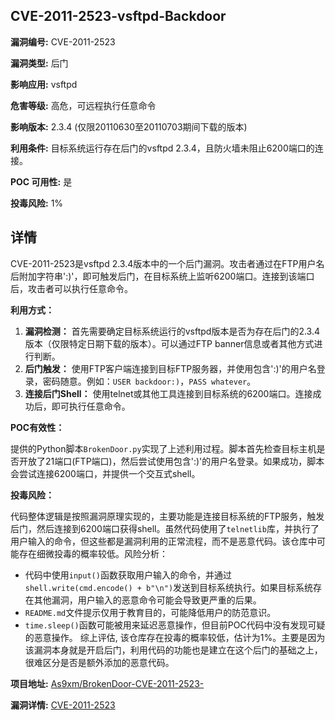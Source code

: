 ## CVE-2011-2523-vsftpd-Backdoor

**漏洞编号:** CVE-2011-2523

**漏洞类型:** 后门

**影响应用:** vsftpd

**危害等级:** 高危，可远程执行任意命令

**影响版本:** 2.3.4 (仅限20110630至20110703期间下载的版本)

**利用条件:** 目标系统运行存在后门的vsftpd 2.3.4，且防火墙未阻止6200端口的连接。

**POC 可用性:** 是

**投毒风险:** 1%

## 详情

CVE-2011-2523是vsftpd 2.3.4版本中的一个后门漏洞。攻击者通过在FTP用户名后附加字符串':)'，即可触发后门，在目标系统上监听6200端口。连接到该端口后，攻击者可以执行任意命令。

**利用方式：**

1.  **漏洞检测：** 首先需要确定目标系统运行的vsftpd版本是否为存在后门的2.3.4版本（仅限特定日期下载的版本）。可以通过FTP banner信息或者其他方式进行判断。
2.  **后门触发：** 使用FTP客户端连接到目标FTP服务器，并使用包含':)'的用户名登录，密码随意。例如：`USER backdoor:)`，`PASS whatever`。
3.  **连接后门Shell：** 使用telnet或其他工具连接到目标系统的6200端口。连接成功后，即可执行任意命令。

**POC有效性：**

提供的Python脚本`BrokenDoor.py`实现了上述利用过程。脚本首先检查目标主机是否开放了21端口(FTP端口)，然后尝试使用包含':)'的用户名登录。如果成功，脚本会尝试连接6200端口，并提供一个交互式shell。

**投毒风险：**

代码整体逻辑是按照漏洞原理实现的，主要功能是连接目标系统的FTP服务，触发后门，然后连接到6200端口获得shell。虽然代码使用了`telnetlib`库，并执行了用户输入的命令，但这些都是漏洞利用的正常流程，而不是恶意代码。该仓库中可能存在细微投毒的概率较低。风险分析：
*   代码中使用`input()`函数获取用户输入的命令，并通过`shell.write(cmd.encode() + b"\n")`发送到目标系统执行。如果目标系统存在其他漏洞，用户输入的恶意命令可能会导致更严重的后果。
*   `README.md`文件提示仅用于教育目的，可能降低用户的防范意识。
*   `time.sleep()`函数可能被用来延迟恶意操作，但目前POC代码中没有发现可疑的恶意操作。
    综上评估, 该仓库存在投毒的概率较低，估计为1%。主要是因为该漏洞本身就是开启后门，利用代码的功能也是建立在这个后门的基础之上，很难区分是否是额外添加的恶意代码。

**项目地址:** [As9xm/BrokenDoor-CVE-2011-2523-](https://github.com/As9xm/BrokenDoor-CVE-2011-2523-)

**漏洞详情:** [CVE-2011-2523](https://nvd.nist.gov/vuln/detail/CVE-2011-2523)